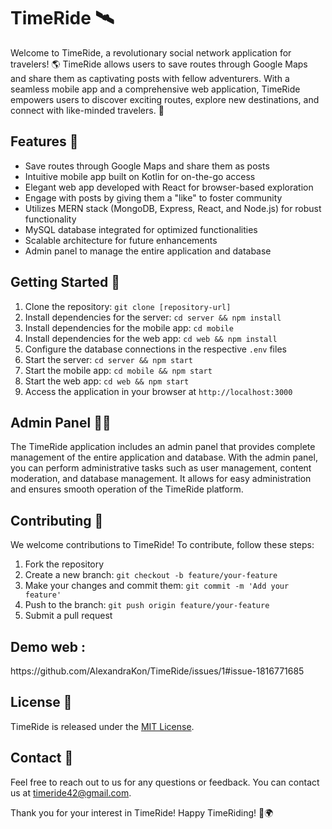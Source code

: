 <h1>TimeRide <span>&#x1F6F0;</span></h1>
  <p>Welcome to TimeRide, a revolutionary social network application for travelers! &#x1F30E; TimeRide allows users to save routes through Google Maps and share them as captivating posts with fellow adventurers. With a seamless mobile app and a comprehensive web application, TimeRide empowers users to discover exciting routes, explore new destinations, and connect with like-minded travelers. &#x1F680;</p>
  <h2>Features <span>&#x1F4DD;</span></h2>
  <ul>
    <li>Save routes through Google Maps and share them as posts</li>
    <li>Intuitive mobile app built on Kotlin for on-the-go access</li>
    <li>Elegant web app developed with React for browser-based exploration</li>
    <li>Engage with posts by giving them a "like" to foster community</li>
    <li>Utilizes MERN stack (MongoDB, Express, React, and Node.js) for robust functionality</li>
    <li>MySQL database integrated for optimized functionalities</li>
    <li>Scalable architecture for future enhancements</li>
    <li>Admin panel to manage the entire application and database</li>
  </ul>
  <h2>Getting Started <span>&#x1F680;</span></h2>
  <ol>
    <li>Clone the repository: <code>git clone [repository-url]</code></li>
    <li>Install dependencies for the server: <code>cd server &amp;&amp; npm install</code></li>
    <li>Install dependencies for the mobile app: <code>cd mobile</code></li>
    <li>Install dependencies for the web app: <code>cd web &amp;&amp; npm install</code></li>
    <li>Configure the database connections in the respective <code>.env</code> files</li>
    <li>Start the server: <code>cd server &amp;&amp; npm start</code></li>
    <li>Start the mobile app: <code>cd mobile &amp;&amp; npm start</code></li>
    <li>Start the web app: <code>cd web &amp;&amp; npm start</code></li>
    <li>Access the application in your browser at <code>http://localhost:3000</code></li>
  </ol>
  <h2>Admin Panel <span>&#x1F9D1;&#x200D;&#x1F4BB;</span></h2>
  <p>The TimeRide application includes an admin panel that provides complete management of the entire application and database. With the admin panel, you can perform administrative tasks such as user management, content moderation, and database management. It allows for easy administration and ensures smooth operation of the TimeRide platform.</p>
  <h2>Contributing <span>&#x1F64C;</span></h2>
  <p>We welcome contributions to TimeRide! To contribute, follow these steps:</p>
  <ol>
    <li>Fork the repository</li>
    <li>Create a new branch: <code>git checkout -b feature/your-feature</code></li>
    <li>Make your changes and commit them: <code>git commit -m 'Add your feature'</code></li>
    <li>Push to the branch: <code>git push origin feature/your-feature</code></li>
    <li>Submit a pull request</li>
  </ol>
  <h2>Demo web : </h2>
  https://github.com/AlexandraKon/TimeRide/issues/1#issue-1816771685
  <h2>License <span>&#x1F4C3;</span></h2>
  <p>TimeRide is released under the <a href="LICENSE">MIT License</a>.</p>
  <h2>Contact <span>&#x1F4E7;</span></h2>
  <p>Feel free to reach out to us for any questions or feedback. You can contact us at <a href="mailto:timeride42@gmail.com">timeride42@gmail.com</a>.</p>
  <p>Thank you for your interest in TimeRide! Happy TimeRiding! &#x1F680;🌍</p>
